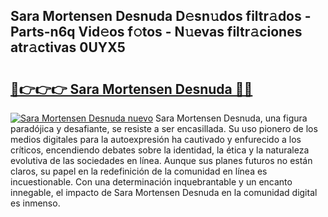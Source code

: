 ## Sara Mortensen Desnuda D𝚎sn𝚞dos filtr𝚊dos - Parts-n6q Vid𝚎os f𝚘tos - N𝚞evas filtr𝚊ciones atr𝚊ctivas 0UYX5

# <h2><a href="http://mb480t.tromn.icu/?c=Sara+Mortensen+Desnuda">🔗👉👉👉 Sara Mortensen Desnuda 🔗🔗</a></h2>

[![Sara Mortensen Desnuda nuevo](https://i.imgur.com/pEAQMta.gif)](http://mb480t.tromn.icu/?c=Sara+Mortensen+Desnuda)
Sara Mortensen Desnuda, una figura paradójica y desafiante, se resiste a ser encasillada. Su uso pionero de los medios digitales para la autoexpresión ha cautivado y enfurecido a los críticos, encendiendo debates sobre la identidad, la ética y la naturaleza evolutiva de las sociedades en línea. Aunque sus planes futuros no están claros, su papel en la redefinición de la comunidad en línea es incuestionable. Con una determinación inquebrantable y un encanto innegable, el impacto de Sara Mortensen Desnuda en la comunidad digital es inmenso.
